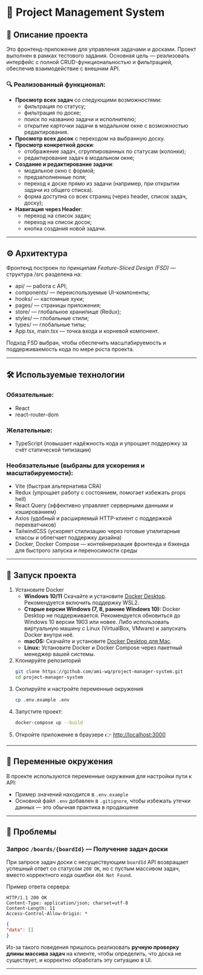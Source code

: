 # 📌 Project Management System

## 🧩 Описание проекта

Это фронтенд-приложение для управления задачами и досками. Проект выполнен в рамках тестового задания. Основная цель — реализовать интерфейс с полной CRUD-функциональностью и фильтрацией, обеспечив взаимодействие с внешним API.

### 🔍 Реализованный функционал:
- **Просмотр всех задач** со следующими возможностями:
  - фильтрация по статусу;
  - фильтрация по доске;
  - поиск по названию задачи и исполнителю;
  - открытие карточки задачи в модальном окне с возможностью редактирования.
- **Просмотр всех досок** с переходом на выбранную доску.
- **Просмотр конкретной доски**:
  - отображение задач, сгруппированных по статусам (колонки);
  - редактирование задач в модальном окне;
- **Создание и редактирование задачи**:
   - модальное окно с формой;
   - предзаполненные поля;
   - переход к доске прямо из задачи (например, при открытии задачи из общего списка).
   - форма доступна со всех страниц (через header, список задач, доску);
- **Навигация через Header**:
  - переход на список задач;
  - переход на список досок;
  - кнопка создания новой задачи.

---

## ⚙️ Архитектура

Фронтенд построен по принципам *Feature-Sliced Design (FSD)* — структура /src разделена на:

- api/ — работа с API;
- components/ — переиспользуемые UI-компоненты;
- hooks/ — кастомные хуки;
- pages/ — страницы приложения;
- store/ — глобальное хранилище (Redux);
- styles/ — глобальные стили;
- types/ — глобальные типы;
- App.tsx, main.tsx — точка входа и корневой компонент.

Подход FSD выбран, чтобы обеспечить масштабируемость и поддерживаемость кода по мере роста проекта.

---

## 🛠️ Используемые технологии

### Обязательные:
- React
- react-router-dom

### Желательные:
- TypeScript (повышает надёжность кода и упрощает поддержку за счёт статической типизации)

### Необязательные (выбраны для ускорения и масштабируемости):
- Vite (быстрая альтернатива CRA)
- Redux (упрощает работу с состоянием, помогает избежать props hell)
- React Query (эффективно управляет серверными данными и кэшированием)
- Axios (удобный и расширяемый HTTP-клиент с поддержкой перехватчиков)
- TailwindCSS (ускоряет стилизацию через готовые утилитарные классы и облегчает поддержку дизайна)
- Docker, Docker Compose — контейнеризация фронтенда и бэкенда для быстрого запуска и переносимости среды

---

## 🚀 Запуск проекта

1. Установите Docker
   - **Windows 10/11**
     Скачайте и установите [Docker Desktop](https://www.docker.com/products/docker-desktop/).
     Рекомендуется включить поддержку WSL2.
   - **Старые версии Windows (7, 8, ранние Windows 10):**
     Docker Desktop не поддерживается. Рекомендуется обновиться до Windows 10 версии 1903 или новее. Либо использовать виртуальную машину с Linux (VirtualBox, VMware) и запускать Docker внутри неё.
   - **macOS:**
     Скачайте и установите [Docker Desktop для Mac](https://www.docker.com/products/docker-desktop/).
   - **Linux:**
     Установите Docker и Docker Compose через пакетный менеджер вашей системы.
2. Клонируйте репозиторий
   ```bash
   git clone https://github.com/ami-wq/project-manager-system.git
   cd project-manager-system
   ```
3. Скопируйте и настройте переменные окружения
   ```bash
   cp .env.example .env
   ```
4. Запустите проект:
   ```bash
   docker-compose up --build
   ```
5. Откройте приложение в браузере
   👉 [http://localhost:3000](http://localhost:3000)

---

## 🔐 Переменные окружения

В проекте используются переменные окружения для настройки пути к API:

* Пример значений находится в `.env.example`
* Основной файл `.env` добавлен в `.gitignore`, чтобы избежать утечки данных — это обычная практика в продакшене

---

## 🚧 Проблемы

### Запрос `/boards/{boardId}` — Получение задач доски

При запросе задач доски с несуществующим `boardId` API возвращает успешный ответ со статусом `200 OK`, но с пустым массивом задач, вместо корректного кода ошибки `404 Not Found`.

Пример ответа сервера:

```http
HTTP/1.1 200 OK
Content-Type: application/json; charset=utf-8
Content-Length: 11
Access-Control-Allow-Origin: *
```

```json
{
"data": []
}
```

Из-за такого поведения пришлось реализовать **ручную проверку длины массива задач** на клиенте, чтобы определить, что доска не существует, и корректно обработать эту ситуацию в UI.

---
